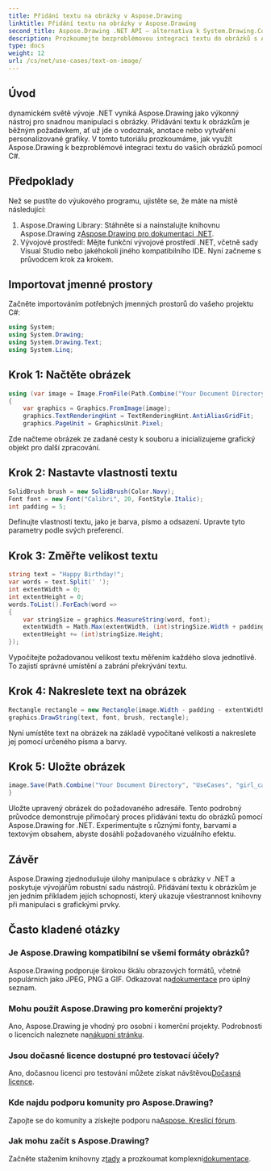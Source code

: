 ```yaml
---
title: Přidání textu na obrázky v Aspose.Drawing
linktitle: Přidání textu na obrázky v Aspose.Drawing
second_title: Aspose.Drawing .NET API – alternativa k System.Drawing.Common
description: Prozkoumejte bezproblémovou integraci textu do obrázků s Aspose.Drawing for .NET. Postupujte podle našeho podrobného průvodce pro snadnou manipulaci s obrázky. Stáhnout teď!
type: docs
weight: 12
url: /cs/net/use-cases/text-on-image/
---
```

## Úvod
dynamickém světě vývoje .NET vyniká Aspose.Drawing jako výkonný nástroj pro snadnou manipulaci s obrázky. Přidávání textu k obrázkům je běžným požadavkem, ať už jde o vodoznak, anotace nebo vytváření personalizované grafiky. V tomto tutoriálu prozkoumáme, jak využít Aspose.Drawing k bezproblémové integraci textu do vašich obrázků pomocí C#.
## Předpoklady
Než se pustíte do výukového programu, ujistěte se, že máte na místě následující:
1.  Aspose.Drawing Library: Stáhněte si a nainstalujte knihovnu Aspose.Drawing z[Aspose.Drawing pro dokumentaci .NET](https://reference.aspose.com/drawing/net/).
2. Vývojové prostředí: Mějte funkční vývojové prostředí .NET, včetně sady Visual Studio nebo jakéhokoli jiného kompatibilního IDE.
Nyní začneme s průvodcem krok za krokem.
## Importovat jmenné prostory
Začněte importováním potřebných jmenných prostorů do vašeho projektu C#:
```csharp
using System;
using System.Drawing;
using System.Drawing.Text;
using System.Linq;
```
## Krok 1: Načtěte obrázek
```csharp
using (var image = Image.FromFile(Path.Combine("Your Document Directory", "UseCases", "girl.jpg")))
{
    var graphics = Graphics.FromImage(image);
    graphics.TextRenderingHint = TextRenderingHint.AntiAliasGridFit;
    graphics.PageUnit = GraphicsUnit.Pixel;
```
Zde načteme obrázek ze zadané cesty k souboru a inicializujeme grafický objekt pro další zpracování.
## Krok 2: Nastavte vlastnosti textu
```csharp
SolidBrush brush = new SolidBrush(Color.Navy);
Font font = new Font("Calibri", 20, FontStyle.Italic);
int padding = 5;
```
Definujte vlastnosti textu, jako je barva, písmo a odsazení. Upravte tyto parametry podle svých preferencí.
## Krok 3: Změřte velikost textu
```csharp
string text = "Happy Birthday!";
var words = text.Split(' ');
int extentWidth = 0;
int extentHeight = 0;
words.ToList().ForEach(word =>
{
    var stringSize = graphics.MeasureString(word, font);
    extentWidth = Math.Max(extentWidth, (int)stringSize.Width + padding);
    extentHeight += (int)stringSize.Height;
});
```
Vypočítejte požadovanou velikost textu měřením každého slova jednotlivě. To zajistí správné umístění a zabrání překrývání textu.
## Krok 4: Nakreslete text na obrázek
```csharp
Rectangle rectangle = new Rectangle(image.Width - padding - extentWidth, image.Height - padding - extentHeight, extentWidth, extentHeight);
graphics.DrawString(text, font, brush, rectangle);
```
Nyní umístěte text na obrázek na základě vypočítané velikosti a nakreslete jej pomocí určeného písma a barvy.
## Krok 5: Uložte obrázek
```csharp
image.Save(Path.Combine("Your Document Directory", "UseCases", "girl_card_out.jpg"));
}
```
Uložte upravený obrázek do požadovaného adresáře.
Tento podrobný průvodce demonstruje přímočarý proces přidávání textu do obrázků pomocí Aspose.Drawing for .NET. Experimentujte s různými fonty, barvami a textovým obsahem, abyste dosáhli požadovaného vizuálního efektu.
## Závěr
Aspose.Drawing zjednodušuje úlohy manipulace s obrázky v .NET a poskytuje vývojářům robustní sadu nástrojů. Přidávání textu k obrázkům je jen jedním příkladem jejích schopností, který ukazuje všestrannost knihovny při manipulaci s grafickými prvky.
## Často kladené otázky
### Je Aspose.Drawing kompatibilní se všemi formáty obrázků?
 Aspose.Drawing podporuje širokou škálu obrazových formátů, včetně populárních jako JPEG, PNG a GIF. Odkazovat na[dokumentace](https://reference.aspose.com/drawing/net/) pro úplný seznam.
### Mohu použít Aspose.Drawing pro komerční projekty?
Ano, Aspose.Drawing je vhodný pro osobní i komerční projekty. Podrobnosti o licencích naleznete na[nákupní stránku](https://purchase.aspose.com/buy).
### Jsou dočasné licence dostupné pro testovací účely?
 Ano, dočasnou licenci pro testování můžete získat návštěvou[Dočasná licence](https://purchase.aspose.com/temporary-license/).
### Kde najdu podporu komunity pro Aspose.Drawing?
 Zapojte se do komunity a získejte podporu na[Aspose. Kreslící fórum](https://forum.aspose.com/c/diagram/17).
### Jak mohu začít s Aspose.Drawing?
 Začněte stažením knihovny z[tady](https://releases.aspose.com/drawing/net/) a prozkoumat komplexní[dokumentace](https://reference.aspose.com/drawing/net/).